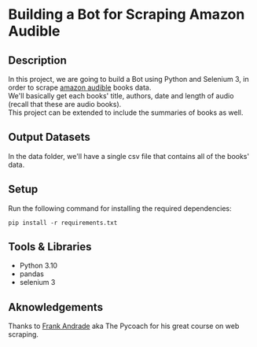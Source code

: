 # Building a Bot for Scraping Amazon Audible

## Description

In this project, we are going to build a Bot using Python and Selenium 3, in order to scrape [amazon audible](https://www.audible.com/search) books data.  
We'll basically get each books' title, authors, date and length of audio (recall that these are audio books).  
This project can be extended to include the summaries of books as well.

## Output Datasets

In the data folder, we'll have a single csv file that contains all of the books' data.

## Setup

Run the following command for installing the required dependencies:

`pip install -r requirements.txt`

## Tools & Libraries

- Python 3.10
- pandas
- selenium 3

## Aknowledgements

Thanks to [Frank Andrade](https://www.udemy.com/user/frank-andrade-13/) aka The Pycoach for his great course on web scraping.
